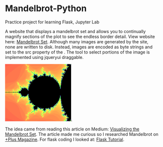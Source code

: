 # Mandelbrot-Python
Practice project for learning Flask, Jupyter Lab

A website that displays a mandelbrot set and allows you to continually magnify sections of the plot to see the endless border detail. View website here:
[Mandelbrot Set](https://rickapps.pythonanywhere.com). Although many images are generated by the site, none are written to disk. Instead, images are encoded as byte strings and set to the src property of the <img>. The tool to select portions of the image is implemented using jqueryui draggable. 

![screenshot of plot](scripts/static/img/screenshot.png "Mandelbrot Set").

The idea came from reading this article on Medium: [Visualizing the Mandelbrot Set](https://medium.com/swlh/visualizing-the-mandelbrot-set-using-python-50-lines-f6aa5a05cf0f).
The article made me curious so I researched Mandelbrot on [+Plus Magazine](https://plus.maths.org/content). For flask coding I looked at: [Flask Tutorial](https://code-maven.com/hello-world-with-flask-and-python).

